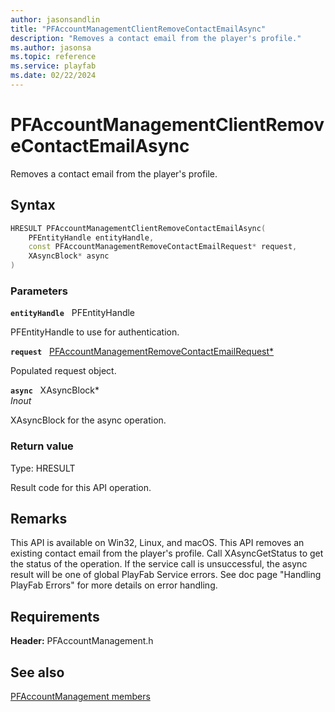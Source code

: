 ```yaml
---
author: jasonsandlin
title: "PFAccountManagementClientRemoveContactEmailAsync"
description: "Removes a contact email from the player's profile."
ms.author: jasonsa
ms.topic: reference
ms.service: playfab
ms.date: 02/22/2024
---
```


# PFAccountManagementClientRemoveContactEmailAsync  

Removes a contact email from the player's profile.  

## Syntax  
  
```cpp
HRESULT PFAccountManagementClientRemoveContactEmailAsync(  
    PFEntityHandle entityHandle,  
    const PFAccountManagementRemoveContactEmailRequest* request,  
    XAsyncBlock* async  
)  
```  
  
### Parameters  
  
**`entityHandle`** &nbsp; PFEntityHandle  
  
PFEntityHandle to use for authentication.  
  
**`request`** &nbsp; [PFAccountManagementRemoveContactEmailRequest*](../../pfaccountmanagementtypes/structs/pfaccountmanagementremovecontactemailrequest.md)  
  
Populated request object.  
  
**`async`** &nbsp; XAsyncBlock*  
*_Inout_*  
  
XAsyncBlock for the async operation.  
  
  
### Return value
Type: HRESULT
  
Result code for this API operation.
  
## Remarks  
  
This API is available on Win32, Linux, and macOS. This API removes an existing contact email from the player's profile. Call XAsyncGetStatus to get the status of the operation. If the service call is unsuccessful, the async result will be one of global PlayFab Service errors. See doc page "Handling PlayFab Errors" for more details on error handling.
  
## Requirements  
  
**Header:** PFAccountManagement.h
  
## See also  
[PFAccountManagement members](../pfaccountmanagement_members.md)  

  
  
